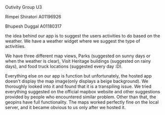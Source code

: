 Outivity
Group U3

Rimpei Shiratori
A01196926

Bhupesh Duggal
A01180317

the idea behind our app is to suggest the users activities to do based on the weather. We have a weather widget where we suggest the type of activitiies. 

We have three different map views, Parks (suggested on sunny days or when the weather is clear), Visit Heritage buildings (suggested on rainy days), and food truck locations (suggested every day :D).

Everything else on our app is function but unfortunately, the hosted app doesn't display the map image(only displays a beige background). We thoroughly looked into it and found that it is a transpiling issue. We tried everything suggested on the official mapbox website and other suggestions provided by people who encountered similar problem. Other than that, the geopins have full functionality. The maps worked perfectly fine on the local server, and it
became obvious to us only after we hosted it.